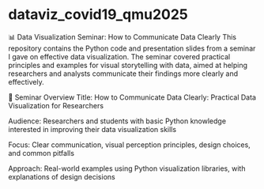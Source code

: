 # dataviz_covid19_qmu2025

📊 Data Visualization Seminar: How to Communicate Data Clearly
This repository contains the Python code and presentation slides from a seminar I gave on effective data visualization. The seminar covered practical principles and examples for visual storytelling with data, aimed at helping researchers and analysts communicate their findings more clearly and effectively.

🎯 Seminar Overview
Title: How to Communicate Data Clearly: Practical Data Visualization for Researchers

Audience: Researchers and students with basic Python knowledge interested in improving their data visualization skills

Focus: Clear communication, visual perception principles, design choices, and common pitfalls

Approach: Real-world examples using Python visualization libraries, with explanations of design decisions
